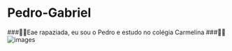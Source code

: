 # Pedro-Gabriel

###🤘🎸Eae rapaziada, eu sou o Pedro e estudo no colégia Carmelina
###💊🚬![images](https://user-images.githubusercontent.com/108410235/183128100-66a3bc07-f20f-443c-be09-c6b407c0f4a0.jpg)
